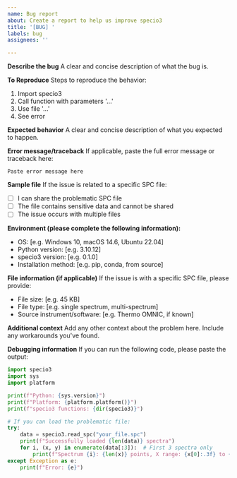 ```yaml
---
name: Bug report
about: Create a report to help us improve specio3
title: '[BUG] '
labels: bug
assignees: ''

---
```


**Describe the bug**
A clear and concise description of what the bug is.

**To Reproduce**
Steps to reproduce the behavior:
1. Import specio3
2. Call function with parameters '...'
3. Use file '...'
4. See error

**Expected behavior**
A clear and concise description of what you expected to happen.

**Error message/traceback**
If applicable, paste the full error message or traceback here:
```
Paste error message here
```

**Sample file**
If the issue is related to a specific SPC file:
- [ ] I can share the problematic SPC file
- [ ] The file contains sensitive data and cannot be shared
- [ ] The issue occurs with multiple files

**Environment (please complete the following information):**
- OS: [e.g. Windows 10, macOS 14.6, Ubuntu 22.04]
- Python version: [e.g. 3.10.12]
- specio3 version: [e.g. 0.1.0]
- Installation method: [e.g. pip, conda, from source]

**File information (if applicable)**
If the issue is with a specific SPC file, please provide:
- File size: [e.g. 45 KB]
- File type: [e.g. single spectrum, multi-spectrum]
- Source instrument/software: [e.g. Thermo OMNIC, if known]

**Additional context**
Add any other context about the problem here. Include any workarounds you've found.

**Debugging information**
If you can run the following code, please paste the output:
```python
import specio3
import sys
import platform

print(f"Python: {sys.version}")
print(f"Platform: {platform.platform()}")
print(f"specio3 functions: {dir(specio3)}")

# If you can load the problematic file:
try:
    data = specio3.read_spc("your_file.spc")
    print(f"Successfully loaded {len(data)} spectra")
    for i, (x, y) in enumerate(data[:3]):  # First 3 spectra only
        print(f"Spectrum {i}: {len(x)} points, X range: {x[0]:.3f} to {x[-1]:.3f}")
except Exception as e:
    print(f"Error: {e}")
```
